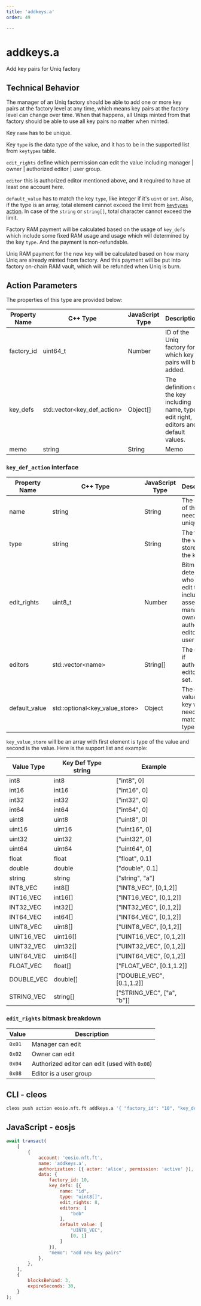 ```yaml
---
title: 'addkeys.a'
order: 49

---
```


# addkeys.a

Add key pairs for Uniq factory

## Technical Behavior

The manager of an Uniq factory should be able to add one or more key pairs at the factory level at any time, which means key pairs at the factory level can change over time. When that happens, all Uniqs minted from that factory should be able to use all key pairs no matter when minted.

Key `name` has to be unique.

Key `type` is the data type of the value, and it has to be in the supported list from `keytypes` table.

`edit_rights` define which permission can edit the value including manager | owner | authorized editor | user group.

`editor` this is authorized editor mentioned above, and it required to have at least one account here.

`default_value` has to match the key `type`, like integer if it's `uint` or `int`. Also, if the type is an array, total element cannot exceed the limit from [`keytypes` action](./setktypes.md). In case of the `string` or `string[]`, total character cannot exceed the limit.

Factory RAM payment will be calculated based on the usage of `key_defs` which include some fixed RAM usage and usage which will determined by the key `type`. And the payment is non-refundable.

Uniq RAM payment for the new key will be calculated based on how many Uniq are already minted from factory. And this payment will be put into factory on-chain RAM vault, which will be refunded when Uniq is burn.

## Action Parameters

The properties of this type are provided below:

| Property Name | C++ Type                     | JavaScript Type | Description                                                                             |
| ------------- | ---------------------------- | --------------- | --------------------------------------------------------------------------------------- |
| factory_id    | uint64_t                     | Number          | ID of the Uniq factory for which key pairs will be added.                               |
| key_defs      | std::vector\<key_def_action> | Object[]        | The definition of the key including name, type, edit right, editors and default values. |
| memo          | string                       | String          | Memo                                                                                    |

### `key_def_action` interface

| Property Name | C++ Type                        | JavaScript Type | Description                                                                                               |
| ------------- | ------------------------------- | --------------- | --------------------------------------------------------------------------------------------------------- |
| name          | string                          | String          | The name of the key, needs to be unique.                                                                  |
| type          | string                          | String          | The type of the value stored in the key.                                                                  |
| edit_rights   | uint8_t                         | Number          | Bitmask, determines who can edit the key including asset manager, owner, authorized editor or user group. |
| editors       | std::vector\<name>              | String[]        | The editor if authorized editor is set.                                                                   |
| default_value | std::optional\<key_value_store> | Object          | The default value of the key which needs to match with type.                                              |

`key_value_store` will be an array with first element is type of the value and second is the value. Here is the support list and example:

| Value Type | Key Def Type string | Example                    |
| ---------- | ------------------- | -------------------------- |
| int8       | int8                | ["int8", 0]                |
| int16      | int16               | ["int16", 0]               |
| int32      | int32               | ["int32", 0]               |
| int64      | int64               | ["int64", 0]               |
| uint8      | uint8               | ["uint8", 0]               |
| uint16     | uint16              | ["uint16", 0]              |
| uint32     | uint32              | ["uint32", 0]              |
| uint64     | uint64              | ["uint64", 0]              |
| float      | float               | ["float", 0.1]             |
| double     | double              | ["double", 0.1]            |
| string     | string              | ["string", "a"]            |
| INT8_VEC   | int8[]              | ["INT8_VEC", [0,1,2]]      |
| INT16_VEC  | int16[]             | ["INT16_VEC", [0,1,2]]     |
| INT32_VEC  | int32[]             | ["INT32_VEC", [0,1,2]]     |
| INT64_VEC  | int64[]             | ["INT64_VEC", [0,1,2]]     |
| UINT8_VEC  | uint8[]             | ["UINT8_VEC", [0,1,2]]     |
| UINT16_VEC | uint16[]            | ["UINT16_VEC", [0,1,2]]    |
| UINT32_VEC | uint32[]            | ["UINT32_VEC", [0,1,2]]    |
| UINT64_VEC | uint64[]            | ["UINT64_VEC", [0,1,2]]    |
| FLOAT_VEC  | float[]             | ["FLOAT_VEC", [0.1,1.2]]   |
| DOUBLE_VEC | double[]            | ["DOUBLE_VEC", [0.1,1.2]]  |
| STRING_VEC | string[]            | ["STRING_VEC", ["a", "b"]] |

### `edit_rights` bitmask breakdown

| Value  | Description                                   |
| ------ | --------------------------------------------- |
| `0x01` | Manager can edit                              |
| `0x02` | Owner can edit                                |
| `0x04` | Authorized editor can edit (used with `0x08`) |
| `0x08` | Editor is a user group                        |

## CLI - cleos

```bash
cleos push action eosio.nft.ft addkeys.a '{ "factory_id": "10", "key_defs": [ { "name": "id", "type": "uint8[]", "edit_rights": 8, "editors": [ "bob" ], "default_value": [ "UINT8_VEC", [0, 1] ] } ], "memo": "new key pairs" }' -p alice@active
```

## JavaScript - eosjs

```js
await transact(
    [
        {
            account: 'eosio.nft.ft',
            name: 'addkeys.a',
            authorization: [{ actor: 'alice', permission: 'active' }],
            data: {
                factory_id: 10,
                key_defs: [{
                    name: "id",
                    type: "uint8[]",
                    edit_rights: 8,
                    editors: [
                        "bob"
                    ],
                    default_value: [
                        "UINT8_VEC",
                        [0, 1]
                    ]
                }],
                "memo": "add new key pairs"
            },
        },
    ],
    {
        blocksBehind: 3,
        expireSeconds: 30,
    }
);
```